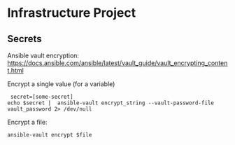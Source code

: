 # Infrastructure Project


## Secrets

Ansible vault encryption: https://docs.ansible.com/ansible/latest/vault_guide/vault_encrypting_content.html

Encrypt a single value (for a variable)
```
 secret=[some-secret]
echo $secret |  ansible-vault encrypt_string --vault-password-file vault_password 2> /dev/null
```

Encrypt a file:
```
ansible-vault encrypt $file
```

